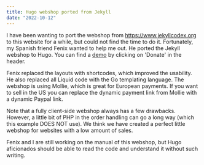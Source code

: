 ```yaml
---
title: Hugo webshop ported from Jekyll
date: "2022-10-12"
---
```


I have been wanting to port the webshop from https://www.jekyllcodex.org to this website for a while, but could not find the time to do it. Fortunately, my Spanish friend Fenix wanted to help me out. He ported the Jekyll webshop to Hugo. You can find a [demo](/donate/) by clicking on 'Donate' in the header.

Fenix replaced the layouts with shortcodes, which improved the usability. He also replaced all Liquid code with the Go templating language. The webshop is using Mollie, which is great for European payments. If you want to sell in the US you can replace the dynamic payment link from Mollie with a dynamic Paypal link.

Note that a fully client-side webshop always has a few drawbacks. However, a little bit of PHP in the order handling can go a long way (which this example DOES NOT use). We think we have created a perfect little webshop for websites with a low amount of sales.

Fenix and I are still working on the manual of this webshop, but Hugo aficionados should be able to read the code and understand it without such writing.
